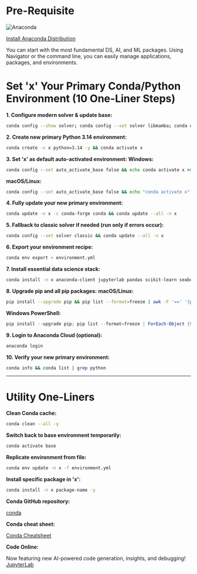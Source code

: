 # Pre-Requisite

![Anaconda](https://www.anaconda.com/wp-content/uploads/2022/12/anaconda_secondary_logo.svg)

[Install Anaconda Distribution](https://www.anaconda.com/download/success)

You can start with the most fundamental DS, AI, and ML packages. Using Navigator or the command line, you can easily manage applications, packages, and environments.

# Set 'x' Your Primary Conda/Python Environment (10 One-Liner Steps)

**1. Configure modern solver & update base:**

```bash
conda config --show solver; conda config --set solver libmamba; conda update -n base -c conda-forge conda; conda config --add channels conda-forge; conda update --all -n base
```

**2. Create new primary Python 3.14 environment:**

```bash
conda create -n x python=3.14 -y && conda activate x
```

**3. Set 'x' as default auto-activated environment:**
**Windows:**

```cmd
conda config --set auto_activate_base false && echo conda activate x >> %USERPROFILE%\.condarc
```

**macOS/Linux:**

```bash
conda config --set auto_activate_base false && echo "conda activate x" >> ~/.bashrc && source ~/.bashrc
```

**4. Fully update your new primary environment:**

```bash
conda update -n x -c conda-forge conda && conda update --all -n x
```

**5. Fallback to classic solver if needed (run only if errors occur):**

```bash
conda config --set solver classic && conda update --all -n x
```

**6. Export your environment recipe:**

```bash
conda env export > environment.yml
```

**7. Install essential data science stack:**

```bash
conda install -n x anaconda-client jupyterlab pandas scikit-learn seaborn -y
```

**8. Upgrade pip and all pip packages:**
**macOS/Linux:**

```bash
pip install --upgrade pip && pip list --format=freeze | awk -F '==' '{print $1}' | xargs -n1 pip install -U
```

**Windows PowerShell:**

```powershell
pip install --upgrade pip; pip list --format=freeze | ForEach-Object {$_.Split('==')[0]} | ForEach-Object {pip install -U $_}
```

**9. Login to Anaconda Cloud (optional):**

```bash
anaconda login
```

**10. Verify your new primary environment:**

```bash
conda info && conda list | grep python
```

---

# Utility One-Liners

**Clean Conda cache:**

```bash
conda clean --all -y
```

**Switch back to base environment temporarily:**

```bash
conda activate base
```

**Replicate environment from file:**

```bash
conda env update -n x -f environment.yml
```

**Install specific package in 'x':**

```bash
conda install -n x package-name -y
```

**Conda GitHub repository:**

[conda](https://github.com/conda/conda)

**Conda cheat sheet:**

[Conda Cheatsheet](https://docs.conda.io/projects/conda/en/latest/_downloads/843d9e0198f2a193a3484886fa28163c/conda-cheatsheet.pdf)

**Code Online:**

Now featuring new AI-powered code generation, insights, and debugging! [JupyterLab](https://nb.anaconda.cloud)
